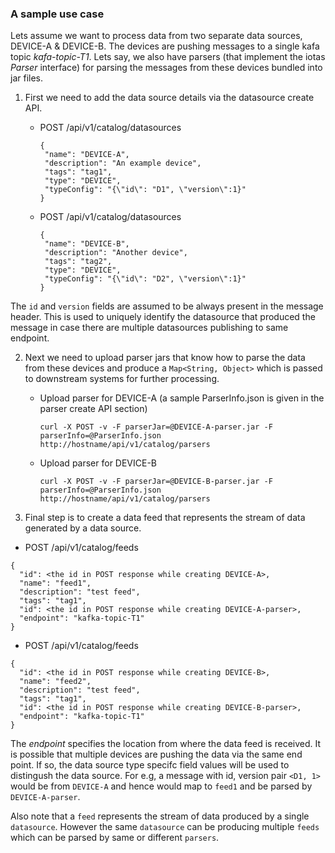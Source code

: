 ### A sample use case

Lets assume we want to process data from two separate data sources, DEVICE-A & DEVICE-B. The devices are pushing
messages to a single kafa topic *kafa-topic-T1*. Lets say, we also have parsers (that implement the iotas 
*Parser* interface) for parsing the messages from these devices bundled into jar files.
 
1. First we need to add the data source details via the datasource create API.
   * POST /api/v1/catalog/datasources
 
     ```
     {
      "name": "DEVICE-A",
      "description": "An example device",
      "tags": "tag1",
      "type": "DEVICE",
      "typeConfig": "{\"id\": "D1", \"version\":1}"
     }
     ```
     
   * POST /api/v1/catalog/datasources
 
     ```
     {
      "name": "DEVICE-B",
      "description": "Another device",
      "tags": "tag2",
      "type": "DEVICE",
      "typeConfig": "{\"id\": "D2", \"version\":1}"
     }
     ```
  The `id` and `version` fields are assumed to be always present in the message header. This is used to uniquely identify
  the datasource that produced the message in case there are multiple datasources publishing to same endpoint.
     
2. Next we need to upload parser jars that know how to parse the data from these devices and produce a `Map<String, Object>` 
   which is passed to downstream systems for further processing.
   * Upload parser for DEVICE-A (a sample ParserInfo.json is given in the parser create API section)
   
     ```
     curl -X POST -v -F parserJar=@DEVICE-A-parser.jar -F parserInfo=@ParserInfo.json http://hostname/api/v1/catalog/parsers
     ```
   * Upload parser for DEVICE-B 
   
     ```
     curl -X POST -v -F parserJar=@DEVICE-B-parser.jar -F parserInfo=@ParserInfo.json http://hostname/api/v1/catalog/parsers
     ```
   
3. Final step is to create a data feed that represents the stream of data generated by a data source.
  * POST /api/v1/catalog/feeds
  ```
  {
    "id": <the id in POST response while creating DEVICE-A>,
    "name": "feed1",
    "description": "test feed",
    "tags": "tag1",
    "id": <the id in POST response while creating DEVICE-A-parser>,
    "endpoint": "kafka-topic-T1"
  }
  ```

  * POST /api/v1/catalog/feeds
  ```
  {
    "id": <the id in POST response while creating DEVICE-B>,
    "name": "feed2",
    "description": "test feed",
    "tags": "tag1",
    "id": <the id in POST response while creating DEVICE-B-parser>,
    "endpoint": "kafka-topic-T1"
  }
  ```
  The *endpoint* specifies the location from where the data feed is received. It is possible that multiple devices are
  pushing the data via the same end point. If so, the data source type specifc field values will be used to distingush
  the data source. For e.g, a message with id, version pair `<D1, 1>` would be from `DEVICE-A` and hence would
  map to `feed1` and be parsed by `DEVICE-A-parser`.
  
  Also note that a `feed` represents the stream of data produced by a single `datasource`. However the same `datasource` can 
  be producing multiple `feeds` which can be parsed by same or different `parsers`.
  